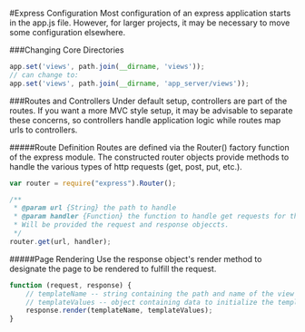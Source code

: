 #Express Configuration
Most configuration of an express application starts in the app.js file. However, for larger projects, it may be necessary to move some configuration elsewhere.

###Changing Core Directories
```js
app.set('views', path.join(__dirname, 'views'));
// can change to:
app.set('views', path.join(__dirname, 'app_server/views'));
```

###Routes and Controllers
Under default setup, controllers are part of the routes. If you want a more MVC style setup, it may be advisable to separate these concerns, so controllers handle application logic while routes map urls to controllers.

#####Route Definition
Routes are defined via the Router() factory function of the express module. The constructed router objects provide methods to handle the various types of http requests (get, post, put, etc.).

```js
var router = require("express").Router();

/**
 * @param url {String} the path to handle
 * @param handler {Function} the function to handle get requests for that path.
 * Will be provided the request and response objeccts.
 */
router.get(url, handler);
```

#####Page Rendering
Use the response object's render method to designate the page to be rendered to fulfill the request.

```js
function (request, response) {
    // templateName -- string containing the path and name of the view to render
    // templateValues -- object containing data to initialize the template with
    response.render(templateName, templateValues);
}
```
